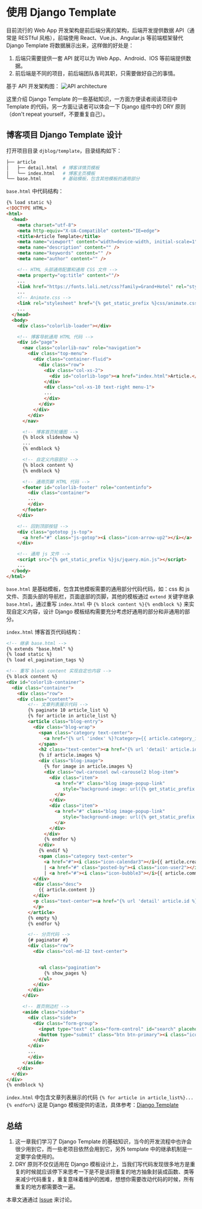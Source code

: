 # 使用 Django Template

目前流行的 Web App 开发架构是前后端分离的架构，后端开发提供数据 API（通常是 RESTful 风格），前端使用 React、Vue.js、Angular.js 等前端框架替代 Django Template 将数据展示出来，这样做的好处是：

1. 后端只需要提供一套 API 就可以为 Web App、Android、IOS 等前端提供数据。
2. 前后端是不同的项目，前后端团队各司其职，只需要做好自己的事情。

基于 API 开发架构图：
![API architecture](http://cdn.defcoding.com/E3E045F2-5FF7-4E2F-95D1-89BB9A026179.png)

这里介绍 Django Template 的一些基础知识，一方面方便读者阅读项目中 Template 的代码，另一方面让读者可以体会一下 Django 组件中的 DRY 原则（don't repeat yourself，不要重复自己）。

## 博客项目 Django Template 设计
打开项目目录 `djblog/template`，目录结构如下：
```bash
├── article
│   ├── detail.html  # 博客详情页模板
│   └── index.html   # 博客主页模板
└── base.html        # 基础模板，包含其他模板的通用部分
```

`base.html` 中代码结构：
```html
{% load static %}
<!DOCTYPE HTML>
<html>
  <head>
    <meta charset="utf-8">
    <meta http-equiv="X-UA-Compatible" content="IE=edge">
    <title>Article Template</title>
    <meta name="viewport" content="width=device-width, initial-scale=1">
    <meta name="description" content="" />
    <meta name="keywords" content="" />
    <meta name="author" content="" />

    <!-- HTML 头部通用配置和通用 CSS 文件 -->
    <meta property="og:title" content=""/>
    ...
    <link href="https://fonts.loli.net/css?family=Grand+Hotel" rel="stylesheet">
    ...
    <!-- Animate.css -->
    <link rel="stylesheet" href="{% get_static_prefix %}css/animate.css">
    ...
  </head>
  <body>
    <div class="colorlib-loader"></div>

    <!-- 博客导航通用 HTML 代码 -->
    <div id="page">
      <nav class="colorlib-nav" role="navigation">
        <div class="top-menu">
          <div class="container-fluid">
            <div class="row">
              <div class="col-xs-2">
                <div id="colorlib-logo"><a href="index.html">Article.</a></div>
              </div>
              <div class="col-xs-10 text-right menu-1">
              ...
              </div>
            </div>
          </div>
        </div>
      </nav>

      <!-- 博客首页轮播图 -->
      {% block slideshow %}
      ...
      {% endblock %}

      <!-- 自定义内容部分 -->
      {% block content %}
      {% endblock %}

      <!-- 通用页脚 HTML 代码 -->
      <footer id="colorlib-footer" role="contentinfo">
        <div class="container">
        ...
        </div>
      </footer>
    </div>

    <!-- 回到顶部按钮 -->
    <div class="gototop js-top">
      <a href="#" class="js-gotop"><i class="icon-arrow-up2"></i></a>
    </div>

    <!-- 通用 js 文件 -->
    <script src="{% get_static_prefix %}js/jquery.min.js"></script>
    ...
  </body>
</html>
```

`base.html` 是基础模板，包含其他模板需要的通用部分代码代码，如：css 和 js 文件、页面头部的导航栏，页面底部的页脚，其他的模板通过 `extend` 关键字继承 `base.html`，通过重写 `index.html` 中 `{% block content %}{% endblock %}` 来实现自定义内容，设计 Django 模板结构需要充分考虑好通用的部分和非通用的部分。

`index.html` 博客首页代码结构：
```html
<!-- 继承 base.html -->
{% extends "base.html" %}
{% load static %}
{% load el_pagination_tags %}

<!-- 重写 block content 实现自定也内容 -->
{% block content %}
<div id="colorlib-container">
  <div class="container">
    <div class="row">
    <div class="content">
        <!-- 文章列表展示代码 -->
        {% paginate 10 article_list %}
        {% for article in article_list %}
        <article class="blog-entry">
          <div class="blog-wrap">
            <span class="category text-center">
              <a href="{% url 'index' %}?category={{ article.category_id }}">{{ article.category.name }}</a>
            </span>
            <h2 class="text-center"><a href="{% url 'detail' article.id %}">{{ article.title }}</a></h2>
            {% if article.images %}
            <div class="blog-image">
              {% for image in article.images %}
              <div class="owl-carousel owl-carousel2 blog-item">
                <div class="item">
                  <a href="#" class="blog image-popup-link"
                     style="background-image: url({% get_static_prefix %}images/blog-1.jpg);">
                  </a>
                </div>
                <div class="item">
                  <a href="#" class="blog image-popup-link"
                     style="background-image: url({% get_static_prefix %}images/blog-2.jpg);">
                  </a>
                </div>
              </div>
              {% endfor %}
            </div>
            {% endif %}
            <span class="category text-center">
              <a href="#"><i class="icon-calendar3"></i>{{ article.created_at|date:'Y-m-d H:i' }}</a>
              | <a href="#" class="posted-by"><i class="icon-user2"></i> {{ article.author.username }}</a>
              | <a href="#"><i class="icon-bubble3"></i>{{ article.comment_set.count }}</a></span>
          </div>
          <div class="desc">
            {{ article.content }}
          </div>
          <p class="text-center"><a href="{% url 'detail' article.id %}" class="btn btn-primary btn-custom">Continue Reading</a>
          </p>
        </article>
        {% empty %}
        {% endfor %}

        <!-- 分页代码 -->
        {# paginator #}
        <div class="row">
          <div class="col-md-12 text-center">


            <ul class="pagination">
              {% show_pages %}
            </ul>
          </div>
        </div>
      </div>

      <!-- 首页侧边栏 -->
      <aside class="sidebar">
        <div class="side">
          <div class="form-group">
            <input type="text" class="form-control" id="search" placeholder="Enter any key to search...">
            <button type="submit" class="btn btn-primary"><i class="icon-search3"></i></button>
          </div>
        </div>
        ...
        </div>
      </aside>
    </div>
  </div>
</div>
{% endblock %}
```
`index.html` 中包含文章列表展示的代码 `{% for article in article_list%}...{% endfor%}` 这是 Django 模板提供的语法，具体参考：[Django Template](https://docs.djangoproject.com/zh-hans/2.2/ref/templates/language/)

## 总结
1. 这一章我们学习了 Django Template 的基础知识，当今的开发流程中也许会很少用到它，而一些老项目依然会用到它，另外 template 中的继承机制是一定要学会使用的。
2. DRY 原则不仅仅适用在 Django 模板设计上，当我们写代码发现很多地方是重复的时候就应该停下来思考一下是不是该将重复的地方抽象封装成函数、类等来减少代码重复，重复意味着维护的困难，想想你需要改动代码的时候，所有重复的地方都需要改一遍。

本章文通通过 [Issue](#) 来讨论。
